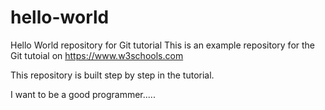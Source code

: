# hello-world
Hello World repository for Git tutorial
This is an example repository for the Git tutoial on https://www.w3schools.com

This repository is built step by step in the tutorial.

I want to be a good programmer.....
